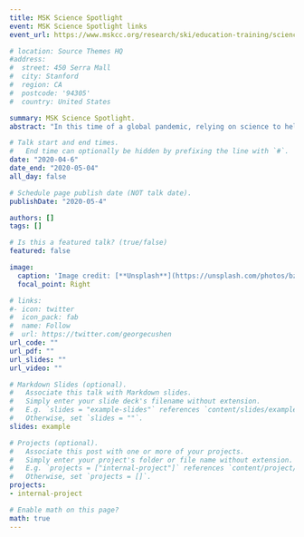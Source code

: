 ```yaml
---
title: MSK Science Spotlight
event: MSK Science Spotlight links
event_url: https://www.mskcc.org/research/ski/education-training/sciencespotlight#watch

# location: Source Themes HQ
#address:
#  street: 450 Serra Mall
#  city: Stanford
#  region: CA
#  postcode: '94305'
#  country: United States

summary: MSK Science Spotlight.
abstract: "In this time of a global pandemic, relying on science to help us make decisions is more important than ever. Memorial Sloan Kettering is proud to announce MSK Science Spotlight, a twice-weekly scientific seminar series featuring illuminating lectures by today’s leaders in basic and translational biomedical science. Seminars are viewable via livestream every Monday and Wednesday at 4:30 pm EDT. No registration is required. Seminars last 60 minutes, including 15 minutes for Q & A.."

# Talk start and end times.
#   End time can optionally be hidden by prefixing the line with `#`.
date: "2020-04-6"
date_end: "2020-05-04"
all_day: false

# Schedule page publish date (NOT talk date).
publishDate: "2020-05-4"

authors: []
tags: []

# Is this a featured talk? (true/false)
featured: false

image:
  caption: 'Image credit: [**Unsplash**](https://unsplash.com/photos/bzdhc5b3Bxs)'
  focal_point: Right

# links:
#- icon: twitter
#  icon_pack: fab
#  name: Follow
#  url: https://twitter.com/georgecushen
url_code: ""
url_pdf: ""
url_slides: ""
url_video: ""

# Markdown Slides (optional).
#   Associate this talk with Markdown slides.
#   Simply enter your slide deck's filename without extension.
#   E.g. `slides = "example-slides"` references `content/slides/example-slides.md`.
#   Otherwise, set `slides = ""`.
slides: example

# Projects (optional).
#   Associate this post with one or more of your projects.
#   Simply enter your project's folder or file name without extension.
#   E.g. `projects = ["internal-project"]` references `content/project/deep-learning/index.md`.
#   Otherwise, set `projects = []`.
projects:
- internal-project

# Enable math on this page?
math: true
---
```

